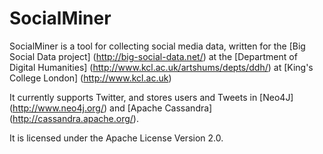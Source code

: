 SocialMiner
===========

SocialMiner is a tool for collecting social media data, written for the [Big Social Data project] (http://big-social-data.net/) at the
[Department of Digital Humanities] (http://www.kcl.ac.uk/artshums/depts/ddh/) at [King's College London] (http://www.kcl.ac.uk)

It currently supports Twitter, and stores users and Tweets in [Neo4J] (http://www.neo4j.org/)
and [Apache Cassandra] (http://cassandra.apache.org/).

It is licensed under the Apache License Version 2.0.